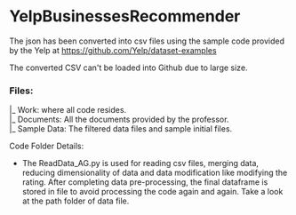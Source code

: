 # YelpBusinessesRecommender

The json has been converted into csv files using the sample code provided by the Yelp at https://github.com/Yelp/dataset-examples

The converted CSV can't be loaded into Github due to large size.

### Files:
|\_ Work: where all code resides. <br>
|\_ Documents: All the documents provided by the professor. <br>
|\_ Sample Data: The filtered data files and sample initial files. <br>

Code Folder Details:
- The ReadData\_AG.py is used for reading csv files, merging data, reducing dimensionality of data and data modification like modifying the rating. After completing data pre-processing, the final dataframe is stored in file to avoid processing the code again and again. Take a look at the path folder of data file. 
